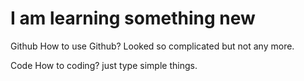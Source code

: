 # I am learning something new

Github
How to use Github?
Looked so complicated but not any more.

Code
How to coding?
just type simple things.

